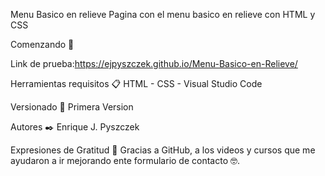 Menu Basico en relieve 
Pagina con el menu basico en relieve con HTML y CSS

Comenzando 🚀

Link de prueba:https://ejpyszczek.github.io/Menu-Basico-en-Relieve/

Herramientas requisitos 📋
HTML - CSS - Visual Studio Code

Versionado 📌
Primera Version

Autores ✒️
Enrique J. Pyszczek 

Expresiones de Gratitud 🎁
Gracias a GitHub, a los videos y cursos que me  ayudaron a ir mejorando ente formulario de contacto 🤓.
